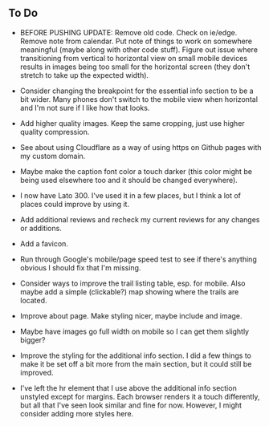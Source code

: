 ## To Do

- BEFORE PUSHING UPDATE: Remove old code. Check on ie/edge. Remove note from calendar. Put note of things to work on somewhere meaningful (maybe along with other code stuff). Figure out issue where transitioning from vertical to horizontal view on small mobile devices results in images being too small for the horizontal screen (they don't stretch to take up the expected width).

- Consider changing the breakpoint for the essential info section to be a bit wider. Many phones don't switch to the mobile view when horizontal and I'm not sure if I like how that looks.
- Add higher quality images. Keep the same cropping, just use higher quality compression.
- See about using Cloudflare as a way of using https on Github pages with my custom domain.
- Maybe make the caption font color a touch darker (this color might be being used elsewhere too and it should be changed everywhere).
- I now have Lato 300. I've used it in a few places, but I think a lot of places could improve by using it.
- Add additional reviews and recheck my current reviews for any changes or additions.
- Add a favicon.
- Run through Google's mobile/page speed test to see if there's anything obvious I should fix that I'm missing.
- Consider ways to improve the trail listing table, esp. for mobile. Also maybe add a simple (clickable?) map showing where the trails are located.
- Improve about page. Make styling nicer, maybe include and image.
- Maybe have images go full width on mobile so I can get them slightly bigger?
- Improve the styling for the additional info section. I did a few things to make it be set off a bit more from the main section, but it could still be improved.
- I've left the hr element that I use above the additional info section unstyled except for margins. Each browser renders it a touch differently, but all that I've seen look similar and fine for now. However, I might consider adding more styles here.
